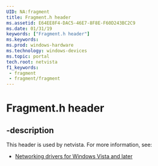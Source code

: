 ```yaml
---
UID: NA:fragment
title: Fragment.h header
ms.assetid: E64EE8F4-DAC5-46E7-8F8E-F60D243BC2C9
ms.date: 01/31/19
keywords: ["Fragment.h header"]
ms.keywords: 
ms.prod: windows-hardware
ms.technology: windows-devices
ms.topic: portal
tech.root: netvista
f1_keywords:
 - fragment
 - fragment/fragment
---
```


# Fragment.h header


## -description

This header is used by netvista. For more information, see:

- [Networking drivers for Windows Vista and later](../_netvista/index.md)

